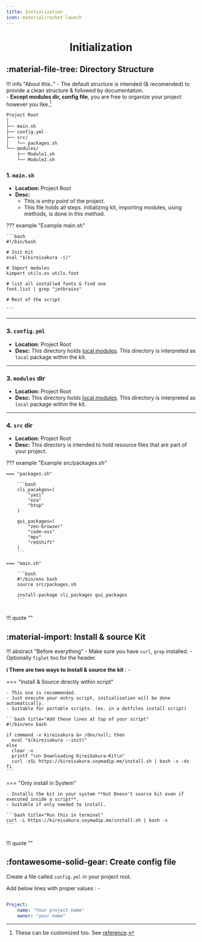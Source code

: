 ```yaml
---
title: Initialization
icon: material/rocket-launch
---
```

<h1 align="center"><b>Initialization</b></h1>

## :material-file-tree: **Directory Structure**

!!! info "About this.."
    - The default structure is intended (& recomended) to provide a clean structure & followed by documentation.  
    - **Except modules dir, config file**, you are free to organize your project however you like.[^*]

```markdown
Project Root
│
├── main.sh
├── config.yml 
├── src/
│   └── packages.sh
└── modules/
    ├── Module1.sh
    └── Module2.sh
```

### **1. `main.sh`**

- **Location:** Project Root
- **Desc:**  
  - This is *entry point* of the project.  
  - This file holds all steps. initializing kit, importing modules, using methods, is done in this method.

??? example "Example main.sh"

    ```bash
    #!/bin/bash

    # Init Kit
    eval "$(kireisakura -i)"

    # Import modules
    kimport utils.os utils.font

    # list all installed fonts & find one
    font.list | grep "jetbrains"

    # Rest of the script

    ```

---

### **3. `config.yml`**

- **Location:** Project Root
- **Desc:**  This directory holds [local modules](./api/methods-modules.md#__tabbed_1_3). This directory is interpreted as `local` package within the kit.

---

### **3. `modules` dir**

- **Location:** Project Root
- **Desc:**  This directory holds [local modules](./api/methods-modules.md#__tabbed_1_3). This directory is interpreted as `local` package within the kit.

---

### **4. `src` dir**

- **Location:** Project Root
- **Desc:** This directory is intended to hold resource files that are part of your project.

??? example "Example src/packages.sh"

    === "packages.sh"

        ```bash
        cli_pacakges=(
            "yazi"
            "eza"
            "htop"
        )

        gui_packages=(
            "zen-browser"
            "code-oss"
            "mpv"
            "redshift"
        )
        ```

    === "main.sh"

        ```bash
        #!/bin/env bash
        source src/packages.sh

        install-package cli_packages gui_packages
        ```

<br>
!!! quote ""

## :material-import: **Install & source Kit**

!!! abstract "Before everything"
    - Make sure you have `curl`, `grep`  installed.
    - Optionally `figlet` too for the header.

**ℹ️ There are two ways to Install & source the kit** : -

=== "Install & Source directly within script"

    - This one is recommended.
    - Just execute your entry script, initialization will be done automatically.
    - Suitable for portable scripts. (ex. in a dotfiles install script)

    ```bash title="Add these lines at top of your script"
    #!/bin/env bash

    if command -v kireisakura &> /dev/null; then
      eval "$(kireisakura --init)"
    else
      clear -x
      printf "\n> Downloading KireiSakura-Kit\n"
      curl -sSL https://kireisakura.soymadip.me/install.sh | bash -s -ds
    fi
    ```
=== "Only install in System"

    - Installs the kit in your system **but Doesn't source kit even if executed inside a script**.
    - Suitable if only needed to install.

    ```bash title="Run this in terminal"
    curl -L https://kireisakura.soymadip.me/install.sh | bash -s
    ```

<br>
!!! quote ""

## :fontawesome-solid-gear: **Create config file**

Create a file called `config.yml` in your project root.

Add below lines with proper values : -

```yaml

Project:
    name: "Your project name"
    owner: "your name"
```

[^*]: These can be customized too. See [reference](http://localhost:8000/KireiSakura-Kit/config/reference/).
